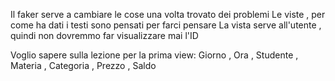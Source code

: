Il faker serve a cambiare le cose una volta trovato dei problemi
Le viste , per come ha dati i testi sono pensati per farci pensare
La vista serve all'utente , quindi non dovremmo far visualizzare mai l'ID 

Voglio sapere sulla lezione per la prima view: Giorno , Ora , Studente , Materia , Categoria , Prezzo , Saldo 

